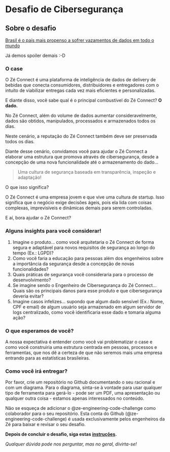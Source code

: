 # Desafio de Cibersegurança

## Sobre o desafio

[Brasil é o país mais propenso a sofrer vazamentos de dados em todo o mundo](https://www.tecmundo.com.br/seguranca/154520-brasil-pais-propenso-sofrer-vazamento-o-mundo.htm)

Já demos spoiler demais :-D

### O case

O Zé Connect é uma plataforma de inteligência de dados de delivery de bebidas que conecta consumidores, distribuidores e entregadores com o intuito de viabilizar entregas cada vez mais eficientes e personalizadas.

E diante disso, você sabe qual é o principal combustível do Zé Connect?
**O dado.**

No Zé Connect, além do volume de dados aumentar consideravelmente, dados são obtidos, manipulados, processados e armazenados todos os dias.

Neste cenário, a reputação do Zé Connect também deve ser preservada todos os dias.

Diante desse cenário, convidamos você para ajudar o Zé Connect a elaborar uma estrutura que promova através de cibersegurança, desde a concepção de uma nova funcionalidade até o armazenamento do dado...

> Uma cultura de segurança baseada em transparência, inspeção e adaptação!

O que isso significa?

O Zé Connect é uma empresa jovem e que vive uma cultura de startup.
Isso significa que o negócio exige decisões ágeis, pois ela lida com coisas complexas, imprevisíveis e dinâmicas demais para serem controladas.

E aí, bora ajudar o Zé Connect?

### Alguns insights para você considerar!

1. Imagine o produto… como você arquitetaria o Zé Connect de forma segura e adaptável para novos requisitos de segurança ao longo do tempo (Ex.: LGPD)?
2. Como você faria a educação para pessoas além dos engenheiros sobre a importância da segurança desde a concepção de novas funcionalidades?
3. Quais práticas de segurança você consideraria para o processo de desenvolvimento?
4. Se imagine sendo o Engenheiro de Cibersegurança do Zé Connect… Quais são os principais danos para esse produto e que cibersegurança deveria evitar?
5. Imagine casos infelizes… supondo que algum dado sensível (Ex.: Nome, CPF e email) de algum usuário seja armazenado em algum servidor de logs centralizado, como você identificaria esse dado e tomaria alguma ação?

### O que esperamos de você?

A nossa expectativa é entender como você vai problematizar o case e como você construiria uma estrutura centrada em pessoas, processos e ferramentas, que nos dê a certeza de que não seremos mais uma empresa entrando para as estatísticas brasileiras.

### Como você irá entregar?

Por favor, crie um repositório no Github documentando o seu racional e com um diagrama. Para o diagrama, sinta-se à vontade para usar qualquer tipo de ferramenta para gerá-lo - pode ser um PDF, uma apresentação ou qualquer outra coisa - estamos apenas interessados ​​no conteúdo.

Não se esqueça de adicionar o @ze-engineering-code-challenge como colaborador para o seu repositório. Esta conta do Github (@ze-engineering-code-challenge) é usada exclusivamente pelos engenheiros da Zé para baixar e revisar o seu desafio.

**Depois de concluir o desafio, siga estas [instruções](https://github.com/ZXVentures/ze-code-challenges#how-to-deliver).**

*Qualquer dúvida pode nos perguntar, mas no geral, divirta-se!*
